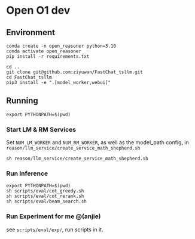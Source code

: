 # Open O1 dev


## Environment
```
conda create -n open_reasoner python=3.10
conda activate open_reasoner
pip install -r requirements.txt

cd .. 
git clone git@github.com:ziyuwan/FastChat_tsllm.git
cd FastChat_tsllm
pip3 install -e ".[model_worker,webui]"
```

## Running
`export PYTHONPATH=$(pwd)`
### Start LM & RM Services
Set `NUM_LM_WORKER` and `NUM_RM_WORKER`, as well as the model_path config, in `reason/llm_service/create_service_math_shepherd.sh`
```
sh reason/llm_service/create_service_math_shepherd.sh
```

### Run Inference
```
export PYTHONPATH=$(pwd)
sh scripts/eval/cot_greedy.sh
sh scripts/eval/cot_rerank.sh
sh scripts/eval/beam_search.sh
```

### Run Experiment for me @(anjie)
see `scripts/eval/exp/`, run scripts in it.